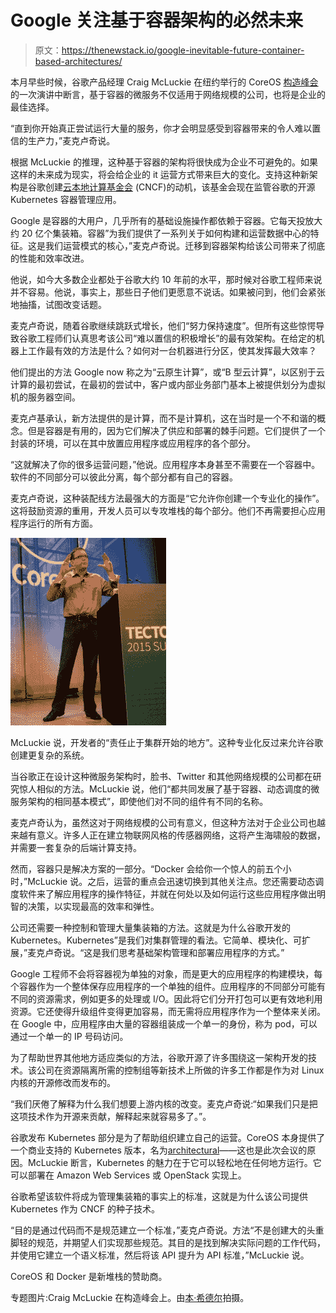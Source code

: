 # Google 关注基于容器架构的必然未来

> 原文：<https://thenewstack.io/google-inevitable-future-container-based-architectures/>

本月早些时候，谷歌产品经理 Craig McLuckie 在纽约举行的 CoreOS [构造峰会](https://tectonic.com/summit/)的一次演讲中断言，基于容器的微服务不仅适用于网络规模的公司，也将是企业的最佳选择。

“直到你开始真正尝试运行大量的服务，你才会明显感受到容器带来的令人难以置信的生产力，”麦克卢奇说。

根据 McLuckie 的推理，这种基于容器的架构将很快成为企业不可避免的。如果这样的未来成为现实，将会给企业的 it 运营方式带来巨大的变化。支持这种新架构是谷歌创建[云本地计算基金会](https://cncf.io/) (CNCF)的动机，该基金会现在监管谷歌的开源 Kubernetes 容器管理应用。

Google 是容器的大用户，几乎所有的基础设施操作都依赖于容器。它每天投放大约 20 亿个集装箱。容器”为我们提供了一系列关于如何构建和运营数据中心的特征。这是我们运营模式的核心，”麦克卢奇说。迁移到容器架构给该公司带来了彻底的性能和效率改进。

他说，如今大多数企业都处于谷歌大约 10 年前的水平，那时候对谷歌工程师来说并不容易。他说，事实上，那些日子他们更愿意不说话。如果被问到，他们会紧张地抽搐，试图改变话题。

麦克卢奇说，随着谷歌继续跳跃式增长，他们“努力保持速度”。但所有这些惊愕导致谷歌工程师们认真思考该公司“难以置信的积极增长”的最有效架构。在给定的机器上工作最有效的方法是什么？如何对一台机器进行分区，使其发挥最大效率？

他们提出的方法 Google now 称之为“云原生计算”，或“B 型云计算”，以区别于云计算的最初尝试，在最初的尝试中，客户或内部业务部门基本上被提供划分为虚拟机的服务器空间。

麦克卢基承认，新方法提供的是计算，而不是计算机，这在当时是一个不和谐的概念。但是容器是有用的，因为它们解决了供应和部署的棘手问题。它们提供了一个封装的环境，可以在其中放置应用程序或应用程序的各个部分。

“这就解决了你的很多运营问题，”他说。应用程序本身甚至不需要在一个容器中。软件的不同部分可以彼此分离，每个部分都有自己的容器。

麦克卢奇说，这种装配线方法最强大的方面是“它允许你创建一个专业化的操作”。这将鼓励资源的重用，开发人员可以专攻堆栈的每个部分。他们不再需要担心应用程序运行的所有方面。

[![IMG_20151202_113423573 (2)](img/26809b7251dc35285c3f568d2bdcb73c.png)](https://thenewstack.io/wp-content/uploads/2015/12/IMG_20151202_113423573-2.jpg)

McLuckie 说，开发者的“责任止于集群开始的地方”。这种专业化反过来允许谷歌创建更复杂的系统。

当谷歌正在设计这种微服务架构时，脸书、Twitter 和其他网络规模的公司都在研究惊人相似的方法。McLuckie 说，他们“都共同发展了基于容器、动态调度的微服务架构的相同基本模式”，即使他们对不同的组件有不同的名称。

麦克卢奇认为，虽然这对于网络规模的公司有意义，但这种方法对于企业公司也越来越有意义。许多人正在建立物联网风格的传感器网络，这将产生海啸般的数据，并需要一套复杂的后端计算支持。

然而，容器只是解决方案的一部分。“Docker 会给你一个惊人的前五个小时，”McLuckie 说。之后，运营的重点会迅速切换到其他关注点。您还需要动态调度软件来了解应用程序的操作特征，并就在何处以及如何运行这些应用程序做出明智的决策，以实现最高的效率和弹性。

公司还需要一种控制和管理大量集装箱的方法。这就是为什么谷歌开发的 Kubernetes。Kubernetes”是我们对集群管理的看法。它简单、模块化、可扩展，”麦克卢奇说。“这是我们思考基础架构管理和部署应用程序的方式。”

Google 工程师不会将容器视为单独的对象，而是更大的应用程序的构建模块，每个容器作为一个整体保存应用程序的一个单独的组件。应用程序的不同部分可能有不同的资源需求，例如更多的处理或 I/O。因此将它们分开打包可以更有效地利用资源。它还使得升级组件变得更加容易，而无需将应用程序作为一个整体来关闭。在 Google 中，应用程序由大量的容器组装成一个单一的身份，称为 pod，可以通过一个单一的 IP 号码访问。

为了帮助世界其他地方适应类似的方法，谷歌开源了许多围绕这一架构开发的技术。该公司在资源隔离所需的控制组等新技术上所做的许多工作都是作为对 Linux 内核的开源修改而发布的。

“我们厌倦了解释为什么我们想要上游内核的改变。麦克卢奇说:“如果我们只是把这项技术作为开源来贡献，解释起来就容易多了。”。

谷歌发布 Kubernetes 部分是为了帮助组织建立自己的运营。CoreOS 本身提供了一个商业支持的 Kubernetes 版本，名为[architectural](https://thenewstack.io/coreos-debuts-tectonic-a-commercial-kubernetes-distro/)——这也是此次会议的原因。McLuckie 断言，Kubernetes 的魅力在于它可以轻松地在任何地方运行。它可以部署在 Amazon Web Services 或 OpenStack 实现上。

谷歌希望该软件将成为管理集装箱的事实上的标准，这就是为什么该公司提供 Kubernetes 作为 CNCF 的种子技术。

“目的是通过代码而不是规范建立一个标准，”麦克卢奇说。方法“不是创建大的头重脚轻的规范，并期望人们实现那些规范。其目的是找到解决实际问题的工作代码，并使用它建立一个语义标准，然后将该 API 提升为 API 标准，”McLuckie 说。

CoreOS 和 Docker 是新堆栈的赞助商。

专题图片:Craig McLuckie 在构造峰会上。由[本·希德尔](http://benhiderphotography.com/#!/HOME)拍摄。

<svg xmlns:xlink="http://www.w3.org/1999/xlink" viewBox="0 0 68 31" version="1.1"><title>Group</title> <desc>Created with Sketch.</desc></svg>